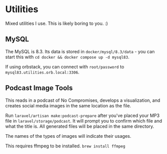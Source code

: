 # Utilities
Mixed utilities I use. This is likely boring to you. :)

## MySQL

The MySQL is 8.3. Its data is stored in `docker/mysql/8.3/data` - you can start this with `cd docker && docker compose up -d mysql83`.

If using orbstack, you can connect with `root/password` to `mysql83.utilities.orb.local:3306`.

## Podcast Image Tools

This reads in a podcast of No Compromises, develops a visualization, and creates social media images in the same location as the file.

Run `laravel/artisan make:podcast-prepare` after you've placed your MP3 file in `laravel/storage/podcast`. It will prompt you to confirm which file and what the title is. All generated files will be placed in the same directory.

The names of the types of images will indicate their usages.

This requires ffmpeg to be installed. `brew install ffmpeg`
